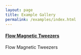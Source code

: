 ```yaml
---
layout: page
title: Example Gallery
permalink: /examples/index.html
---
```

#### [Flow Magnetic Tweezers](flow-Magnetic-Tweezers)

Flow Magnetic Tweezers
